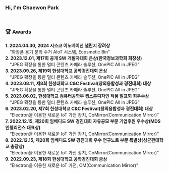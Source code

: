 ### Hi, I'm Chaewon Park </br>
</br>

### 🏆 Awards

**1. 2024.04.30, 2024 시스코 이노베이션 챌린지 장려상** </br>
&emsp;“화장품 용기 분리 수거 AIoT 시스템, Ecosmetic Bin” </br>
**2. 2023.12.01, 제17회 공개 SW 개발자대회 은상(한국정보과학회 회장상)** </br>
&emsp;“JPEG 확장을 통한 멀티 콘텐츠 카메라 솔루션, OnePIC All in JPEG” </br>
**3. 2023.09.26, 제19회 한성대학교 공학경진대회 은상** </br>
&emsp;“JPEG 확장을 통한 멀티 콘텐츠 카메라 솔루션, OnePIC All in JPEG” </br>
**4. 2023.08.11, 제8회 한성대학교 C&C Festival(창의융합성과 경진대회) 대상** </br>
&emsp;“JPEG 확장을 통한 멀티 콘텐츠 카메라 솔루션, OnePIC All in JPEG” </br>
**5. 2023.06.02, 한성대학교 컴퓨터공학부 캡스톤디자인 작품 발표회 최우수상** </br>
&emsp;“JPEG 확장을 통한 멀티 콘텐츠 카메라 솔루션, OnePIC All in JPEG” </br>
**6. 2023.02.20, 제7회 한성대학교 C&C Festival(창의융합성과 경진대회) 대상** </br>
&emsp;“Electron을 이용한 새로운 IoT 가전 장치, CoMirror(Communication Mirror)” </br>
**7. 2022.12.15, 제20회 임베디드 SW 경진대회 자유공모 부문 기업후원 우수상(MDS 인텔리전스 
대표상)** </br>
&emsp;“Electron을 이용한 새로운 IoT 가전 장치, CoMirror(Communication Mirror)” </br>
**8. 2022.12.15, 제20회 임베디드 SW 경진대회 우수 연구노트 부문 특별상(성균관대학교 총장상)** </br>
&emsp;“Electron을 이용한 새로운 IoT 가전 장치, CoMirror(Communication Mirror)” </br>
**9. 2022.09.23, 제18회 한성대학교 공학경진대회 금상** </br>
&emsp;“Electron을 이용한 새로운 IoT 가전, CM(Communication Mirror)” </br>

<!--
**muppychae1/muppychae1** is a ✨ _special_ ✨ repository because its `README.md` (this file) appears on your GitHub profile.

Here are some ideas to get you started:

- 🔭 I’m currently working on ...
- 🌱 I’m currently learning ...
- 👯 I’m looking to collaborate on ...
- 🤔 I’m looking for help with ...
- 💬 Ask me about ...
- 📫 How to reach me: ...
- 😄 Pronouns: ...
- ⚡ Fun fact: ...
-->
